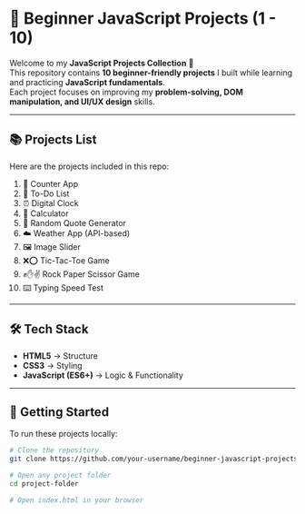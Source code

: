 # 🌟 Beginner JavaScript Projects (1 - 10)

Welcome to my **JavaScript Projects Collection** 🎉  
This repository contains **10 beginner-friendly projects** I built while learning and practicing **JavaScript fundamentals**.  
Each project focuses on improving my **problem-solving, DOM manipulation, and UI/UX design** skills.

---

## 📚 Projects List
Here are the projects included in this repo:

1. 🔢 Counter App  
2. 📝 To-Do List  
3. ⏰ Digital Clock  
4. 🧮 Calculator  
5. 💬 Random Quote Generator  
6. ☁️ Weather App (API-based)  
7. 🖼️ Image Slider  
8. ❌⭕ Tic-Tac-Toe Game  
9. ✊✋✌ Rock Paper Scissor Game  
10. ⌨️ Typing Speed Test  

---

## 🛠️ Tech Stack
- **HTML5** → Structure  
- **CSS3** → Styling  
- **JavaScript (ES6+)** → Logic & Functionality  

---

## 🚀 Getting Started
To run these projects locally:

```bash
# Clone the repository
git clone https://github.com/your-username/beginner-javascript-projects.git

# Open any project folder
cd project-folder

# Open index.html in your browser